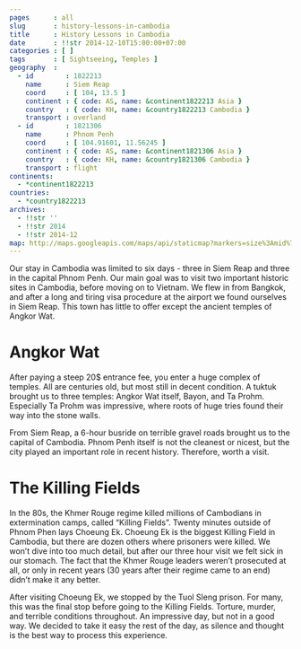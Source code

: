 ```yaml
---
pages      : all
slug       : history-lessons-in-cambodia
title      : History Lessons in Cambodia
date       : !!str 2014-12-10T15:00:00+07:00
categories : [ ]
tags       : [ Sightseeing, Temples ]
geography  :
  - id        : 1822213
    name      : Siem Reap
    coord     : [ 104, 13.5 ]
    continent : { code: AS, name: &continent1822213 Asia }
    country   : { code: KH, name: &country1822213 Cambodia }
    transport : overland
  - id        : 1821306
    name      : Phnom Penh
    coord     : [ 104.91601, 11.56245 ]
    continent : { code: AS, name: &continent1821306 Asia }
    country   : { code: KH, name: &country1821306 Cambodia }
    transport : flight
continents:
  - *continent1822213
countries:
  - *country1822213
archives:
  - !!str ''
  - !!str 2014
  - !!str 2014-12
map: http://maps.googleapis.com/maps/api/staticmap?markers=size%3Amid%7C13.5%2C104%7C11.56245%2C104.91601&path=color%3A0xFF0000FF%7Cweight%3A3%7Cgeodesic%3Atrue%7C13.5%2C104%7C11.56245%2C104.91601&size=480x270&style=feature%3Alandscape%7Celement%3Ageometry.fill%7Chue%3A0x2E0854%7Clightness%3A-2%7Cgamma%3A0.25&style=feature%3Awater%7Celement%3Ageometry.fill%7Ccolor%3A0xEBDAFC&style=feature%3Aadministrative%7Celement%3Ageometry.fill%7Cvisibility%3Aoff&style=element%3Ageometry.stroke%7Cvisibility%3Aoff&zoom=
---
```


Our stay in Cambodia was limited to six days - three in Siem Reap and three in the capital Phnom Penh. Our main goal was to visit two important historic sites in Cambodia, before moving on to Vietnam. We flew in from Bangkok, and after a long and tiring visa procedure at the airport we found ourselves in Siem Reap. This town has little to offer except the ancient temples of Angkor Wat.

# Angkor Wat
After paying a steep 20$ entrance fee, you enter a huge complex of temples. All are centuries old, but most still in decent condition. A tuktuk brought us to three temples: Angkor Wat itself, Bayon, and Ta Prohm. Especially Ta Prohm was impressive, where roots of huge tries found their way into the stone walls.

From Siem Reap, a 6-hour busride on terrible gravel roads brought us to the capital of Cambodia. Phnom Penh itself is not the cleanest or nicest, but the city played an important role in recent history. Therefore, worth a visit.

# The Killing Fields
In the 80s, the Khmer Rouge regime killed millions of Cambodians in extermination camps, called “Killing Fields”. Twenty minutes outside of Phnom Phen lays Choeung Ek. Choeung Ek is the biggest Killing Field in Cambodia, but there are dozen others where prisoners were killed. We won’t dive into too much detail, but after our three hour visit we felt sick in our stomach. The fact that the Khmer Rouge leaders weren’t prosecuted at all, or only in recent years (30 years after their regime came to an end) didn’t make it any better.

After visiting Choeung Ek, we stopped by the Tuol Sleng prison. For many, this was the final stop before going to the Killing Fields. Torture, murder, and terrible conditions throughout. An impressive day, but not in a good way. We decided to take it easy the rest of the day, as silence and thought is the best way to process this experience.